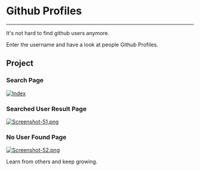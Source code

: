 # Github Profiles

------------
It's not hard to find github users anymore.

Enter the username and have a look at people Github Profiles.

## Project

### Search Page

[![Index](https://i.postimg.cc/HsKxCtFT/Screenshot-49.png)](https://postimg.cc/3dX7X2Kq)

### Searched User Result Page

[![Screenshot-51.png](https://i.postimg.cc/KvVHrK39/Screenshot-51.png)](https://postimg.cc/TpV0T39m)

### No User Found Page

[![Screenshot-52.png](https://i.postimg.cc/mgC8YmsD/Screenshot-52.png)](https://postimg.cc/sMfYy91d)

Learn from others and keep growing.

